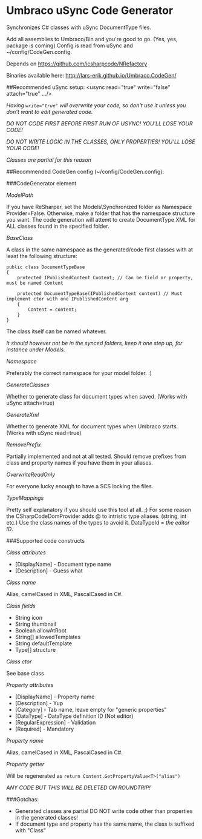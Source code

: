 # Umbraco uSync Code Generator

Synchronizes C# classes with uSync DocumentType files.

Add all assemblies to Umbraco/Bin and you're good to go. (Yes, yes, package is coming)
Config is read from uSync and ~/config/CodeGen.config.

Depends on https://github.com/icsharpcode/NRefactory

Binaries available here: http://lars-erik.github.io/Umbraco.CodeGen/

##Recommended uSync setup:
    <usync read="true" write="false" attach="true" .../>

*Having `write="true"` will overwrite your code, so don't use it unless you don't want to edit generated code.*

*DO NOT CODE FIRST BEFORE FIRST RUN OF USYNC!*
*YOU'LL LOSE YOUR CODE!*

*DO NOT WRITE LOGIC IN THE CLASSES, ONLY PROPERTIES!*
*YOU'LL LOSE YOUR CODE!*

*Classes are partial for this reason*

##Recommended CodeGen config (~/config/CodeGen.config):
    <?xml version="1.0" encoding="utf-8" ?>
	<CodeGenerator OverwriteReadOnly="false">
	  <DocumentTypes ModelPath="~/Models/DocumentTypes" Namespace="MyWeb.Models" BaseClass="SomeBaseClass" GenerateClasses="true" GenerateXml="true" RemovePrefix=""/>
	  <MediaTypes ModelPath="~/Models/MediaTypes" Namespace="MyWeb.Models" BaseClass="SomeBaseClass" GenerateClasses="true" GenerateXml="true" RemovePrefix=""/>
      <TypeMappings Default="String">
	    <TypeMapping DataTypeId="38B352C1-E9F8-4FD8-9324-9A2EAB06D97A" Type="Boolean" Description="True/false"/>
	    <TypeMapping DataTypeId="1413AFCB-D19A-4173-8E9A-68288D2A73B8" Type="Int32" Description="Numeric"/>
	    <TypeMapping DataTypeId="5032A6E6-69E3-491D-BB28-CD31CD11086C" Type="Int32" Description="Upload"/>
	    <TypeMapping DataTypeId="B6FB1622-AFA5-4BBF-A3CC-D9672A442222" Type="DateTime" Description="Date Picker with time"/>
	    <TypeMapping DataTypeId="F8D60F68-EC59-4974-B43B-C46EB5677985" Type="System.Drawing.Color" Description="Approved Color"/>
	    <TypeMapping DataTypeId="CCCD4AE9-F399-4ED2-8038-2E88D19E810C" Type="Object" Description="Folder Browser"/>
	    <TypeMapping DataTypeId="23E93522-3200-44E2-9F29-E61A6FCBB79A" Type="DateTime" Description="Date Picker"/>
	    <TypeMapping DataTypeId="158AA029-24ED-4948-939E-C3DA209E5FBA" Type="Int32" Description="Content Picker"/>
	    <TypeMapping DataTypeId="EAD69342-F06D-4253-83AC-28000225583B" Type="Int32" Description="Media Picker"/>
	    <TypeMapping DataTypeId="474FCFF8-9D2D-11DE-ABC6-AD7A56D89593" Type="Object" Description="Macro Container"/>
      </TypeMappings>
    </CodeGenerator>

###CodeGenerator element

*ModelPath*

If you have ReSharper, set the Models\Synchronized folder as Namespace Provider=False.
Otherwise, make a folder that has the namespace structure you want.
The code generation will attemt to create DocumentType XML for ALL classes found in the specified folder.

*BaseClass*

A class in the same namespace as the generated/code first classes with at least the following structure:

    public class DocumentTypeBase
    {
        protected IPublishedContent Content; // Can be field or property, must be named Content

        protected DocumentTypeBase(IPublishedContent content) // Must implement ctor with one IPublishedContent arg
        {
            Content = content;
        }
    }

The class itself can be named whatever.

*It should however not be in the synced folders, keep it one step up, for instance under Models.*

*Namespace*

Preferably the correct namespace for your model folder. :)

*GenerateClasses*

Whether to generate class for document types when saved. (Works with uSync attach=true)

*GenerateXml*

Whether to generate XML for document types when Umbraco starts. (Works with uSync read=true)

*RemovePrefix*

Partially implemented and not at all tested.
Should remove prefixes from class and property names if you have them in your aliases.

*OverwriteReadOnly*

For everyone lucky enough to have a SCS locking the files.

*TypeMappings*

Pretty self explanatory if you should use this tool at all. ;)
For some reason the CSharpCodeDomProvider adds @ to intristic type aliases. (string, int etc.)
Use the class names of the types to avoid it.
DataTypeId = _the editor ID_.

###Supported code constructs

*Class attributes*

* [DisplayName] - Document type name
* [Description] - Guess what

*Class name*

Alias, camelCased in XML, PascalCased in C#.

*Class fields*

* String icon
* String thumbnail
* Boolean allowAtRoot
* String[] allowedTemplates
* String defaultTemplate
* Type[] structure

*Class ctor*

See base class

*Property attributes*

* [DisplayName] - Property name
* [Description] - Yup
* [Category] - Tab name, leave empty for "generic properties"
* [DataType] - DataType definition ID (Not editor)
* [RegularExpression] - Validation
* [Required] - Mandatory

*Property name*

Alias, camelCased in XML, PascalCased in C#.

*Property getter*

Will be regenerated as `return Content.GetPropertyValue<T>("alias")`

*ANY CODE BUT THIS WILL BE DELETED ON ROUNDTRIP!*

###Gotchas:
* Generated classes are partial
    DO NOT write code other than properties in the generated classes!
* If document type and property has the same name,
    the class is suffixed with "Class"